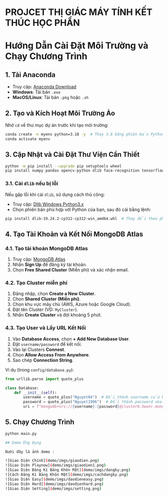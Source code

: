# PROJCET THỊ GIÁC MÁY TÍNH KẾT THÚC HỌC PHẦN

# Hướng Dẫn Cài Đặt Môi Trường và Chạy Chương Trình

## 1. Tải Anaconda

- Truy cập: [Anaconda Download](https://www.anaconda.com/download)
- **Windows**: Tải bản `.exe`
- **MacOS/Linux**: Tải bản `.pkg` hoặc `.sh`

## 2. Tạo và Kích Hoạt Môi Trường Ảo

Nhớ `cd` về thư mục dự án trước khi tạo môi trường:

```sh
conda create -n myenv python=3.18 -y  # Thay 3.8 bằng phiên bản Python mong muốn mà bạn đang sài
conda activate myenv
```

## 3. Cập Nhật và Cài Đặt Thư Viện Cần Thiết

```sh
python -m pip install --upgrade pip setuptools wheel
pip install numpy pandas opencv-python dlib face-recognition tensorflow torch torchvision pymongo flask pygame
```

### 3.1. Cài `dlib` nếu bị lỗi

Nếu gặp lỗi khi cài `dlib`, sử dụng cách thủ công:

- Truy cập: [Dlib Windows Python3.x](https://github.com/z-mahmud22/Dlib_Windows_Python3.x)
- Chọn phiên bản phù hợp với Python của bạn, sau đó cài bằng lệnh:

```sh
pip install dlib‑19.24.2‑cp312‑cp312‑win_amd64.whl  # Thay đổi theo phiên bản
```

## 4. Tạo Tài Khoản và Kết Nối MongoDB Atlas

### 4.1. Tạo tài khoản MongoDB Atlas

1. Truy cập: [MongoDB Atlas](https://www.mongodb.com/atlas)
2. Nhấn **Sign Up** để đăng ký tài khoản.
3. Chọn **Free Shared Cluster** (Miễn phí) và xác nhận email.

### 4.2. Tạo Cluster miễn phí

1. Đăng nhập, chọn **Create a New Cluster**.
2. Chọn **Shared Cluster (Miễn phí)**.
3. Chọn khu vực máy chủ (AWS, Azure hoặc Google Cloud).
4. Đặt tên Cluster (VD: `MyCluster`).
5. Nhấn **Create Cluster** và đợi khoảng 5 phút.

### 4.3. Tạo User và Lấy URL Kết Nối

1. Vào **Database Access**, chọn **+ Add New Database User**.
2. Đặt `username/password` để kết nối.
3. Vào lại Clusters **Connest**.
4. Chọn **Allow Access From Anywhere**.
5. Sao chép **Connection String**.

Ví dụ (trong `config/database.py`):

```python
from urllib.parse import quote_plus

class Database:
    def __init__(self):
        username = quote_plus("Nguyet04")  # Đổi thành username của bạn
        password = quote_plus("Nguyet1906")  # Đổi thành password vừa tạo
        uri = f"mongodb+srv://{username}:{password}@cluster0.5wunr.mongodb.net/?retryWrites=true&w=majority&appName=Cluster0"
```

## 5. Chạy Chương Trình

```sh
python main.py

## Demo Ứng Dụng

Dưới đây là ảnh demo :

![Giao Diện Chính](demo/imgs/giaodien.png)
![Giao Diện Playnow](demo/imgs/giaodien1.png)
![Giao Diện Đăng Kí Bảng Khôn Mặt](demo/imgs/dangky.png)
![Cách Đăng Kí Bảng Khôn Mặt](demo/imgs/cachdangky.png)
![Giao Diện Easy](demo/imgs/daodieneasy.png)
![Giao Diện Hard](demo/imgs/daodienhard.png)
![Giao Diện Setting](demo/imgs/setting.png)
```

